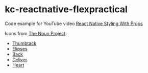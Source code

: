 # kc-reactnative-flexpractical

Code example for YouTube video [React Native Styling With Props](https://youtu.be/2ODF0BV6Mes)

Icons from [The Noun Project](https://thenounproject.com/):

- [Thumbtack](https://thenounproject.com/term/thumbtack/32175/)
- [Elipses](https://thenounproject.com/term/elipses/70912/)
- [Back](https://thenounproject.com/term/back/516562/)
- [Deliver](https://thenounproject.com/term/deliver/677488/)
- [Heart](https://thenounproject.com/term/heart/96615/)
